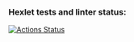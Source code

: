 ### Hexlet tests and linter status:
[![Actions Status](https://github.com/YobiDoYobi/java-project-99/actions/workflows/hexlet-check.yml/badge.svg)](https://github.com/YobiDoYobi/java-project-99/actions)